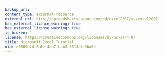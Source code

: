 ```yaml
---
backup_url: ''
content_type: external-resource
external_url: http://spreadsheets.about.com/od/excel2007/ss/excel2007_forma.htm
has_external_licence_warning: true
has_external_license_warning: true
is_broken: ''
license: https://creativecommons.org/licenses/by-nc-sa/4.0/
title: Microsoft Excel Tutorial
uid: e6569df4-6a1e-4eb7-bab3-5513afa9ba6e
---
```

